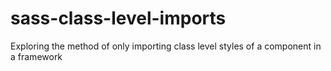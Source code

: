 # sass-class-level-imports
Exploring the method of only importing class level styles of a component in a framework

